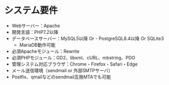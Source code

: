 # システム要件

- Webサーバー：Apache
- 開発言語：PHP7.2以降
- データベースサーバー：MySQL5以降 Or - PostgreSQL8.4以降 Or SQLite3
    - MariaDB動作可能
- 必須Apacheモジュール：Rewrite
- 必須PHPモジュール：GD2、libxml、cURL、mbstring、PDO
- 管理システム対応ブラウザ：Chrome・Firefox・Safari・Edge
- メール送信環境（sendmail or 外部SMTPサーバ）
- Postfix、qmailなどのsendmail互換MTAでも可能
